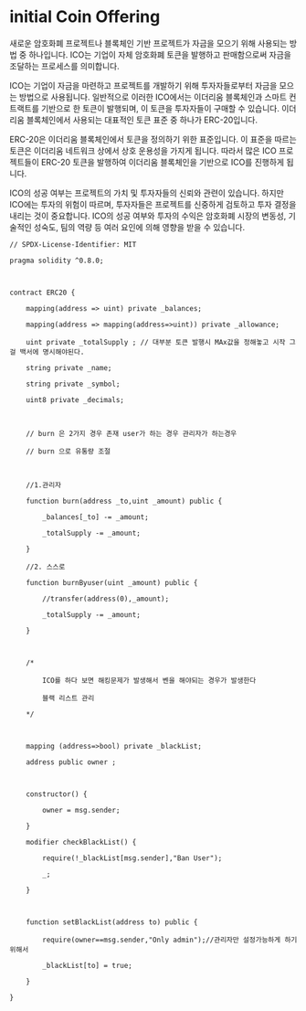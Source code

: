 
# initial Coin Offering 

새로운 암호화폐 프로젝트나 블록체인 기반 프로젝트가 자금을 모으기 위해 사용되는 방법 중 하나입니다. ICO는 기업이 자체 암호화폐 토큰을 발행하고 판매함으로써 자금을 조달하는 프로세스를 의미합니다.

ICO는 기업이 자금을 마련하고 프로젝트를 개발하기 위해 투자자들로부터 자금을 모으는 방법으로 사용됩니다. 일반적으로 이러한 ICO에서는 이더리움 블록체인과 스마트 컨트랙트를 기반으로 한 토큰이 발행되며, 이 토큰을 투자자들이 구매할 수 있습니다. 이더리움 블록체인에서 사용되는 대표적인 토큰 표준 중 하나가 ERC-20입니다.

ERC-20은 이더리움 블록체인에서 토큰을 정의하기 위한 표준입니다. 이 표준을 따르는 토큰은 이더리움 네트워크 상에서 상호 운용성을 가지게 됩니다. 따라서 많은 ICO 프로젝트들이 ERC-20 토큰을 발행하여 이더리움 블록체인을 기반으로 ICO를 진행하게 됩니다.

ICO의 성공 여부는 프로젝트의 가치 및 투자자들의 신뢰와 관련이 있습니다. 하지만 ICO에는 투자의 위험이 따르며, 투자자들은 프로젝트를 신중하게 검토하고 투자 결정을 내리는 것이 중요합니다. ICO의 성공 여부와 투자의 수익은 암호화폐 시장의 변동성, 기술적인 성숙도, 팀의 역량 등 여러 요인에 의해 영향을 받을 수 있습니다.

```solidity
// SPDX-License-Identifier: MIT

pragma solidity ^0.8.0;

  

contract ERC20 {

    mapping(address => uint) private _balances;

    mapping(address => mapping(address=>uint)) private _allowance;

    uint private _totalSupply ; // 대부분 토큰 발행시 MAx값을 정해놓고 시작 그걸 백서에 명시해야된다.

    string private _name;

    string private _symbol;

    uint8 private _decimals;

  

    // burn 은 2가지 경우 존재 user가 하는 경우 관리자가 하는경우

    // burn 으로 유통량 조절

  

    //1.관리자

    function burn(address _to,uint _amount) public {

        _balances[_to] -= _amount;

        _totalSupply -= _amount;

    }

    //2. 스스로

    function burnByuser(uint _amount) public {

        //transfer(address(0),_amount);

        _totalSupply -= _amount;

    }

  

    /*

        ICO를 하다 보면 해킹문제가 발생해서 벤을 해야되는 경우가 발생한다

        블랙 리스트 관리

    */

  

    mapping (address=>bool) private _blackList;

    address public owner ;

  

    constructor() {

        owner = msg.sender;

    }

    modifier checkBlackList() {

        require(!_blackList[msg.sender],"Ban User");

        _;

    }

  

    function setBlackList(address to) public {

        require(owner==msg.sender,"Only admin");//관리자만 설정가능하게 하기 위해서

        _blackList[to] = true;

    }

}
```